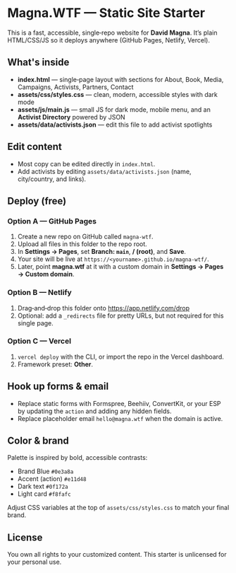 # Magna.WTF — Static Site Starter

This is a fast, accessible, single‑repo website for **David Magna**. It’s plain HTML/CSS/JS so it deploys anywhere (GitHub Pages, Netlify, Vercel).

## What's inside
- **index.html** — single‑page layout with sections for About, Book, Media, Campaigns, Activists, Partners, Contact
- **assets/css/styles.css** — clean, modern, accessible styles with dark mode
- **assets/js/main.js** — small JS for dark mode, mobile menu, and an **Activist Directory** powered by JSON
- **assets/data/activists.json** — edit this file to add activist spotlights

## Edit content
- Most copy can be edited directly in `index.html`.
- Add activists by editing `assets/data/activists.json` (name, city/country, and links).

## Deploy (free)
### Option A — GitHub Pages
1. Create a new repo on GitHub called `magna-wtf`.
2. Upload all files in this folder to the repo root.
3. In **Settings → Pages**, set **Branch: `main`**, **/ (root)**, and **Save**.
4. Your site will be live at `https://<yourname>.github.io/magna-wtf/`.
5. Later, point **magna.wtf** at it with a custom domain in **Settings → Pages → Custom domain**.

### Option B — Netlify
1. Drag‑and‑drop this folder onto https://app.netlify.com/drop
2. Optional: add a `_redirects` file for pretty URLs, but not required for this single page.

### Option C — Vercel
1. `vercel deploy` with the CLI, or import the repo in the Vercel dashboard.
2. Framework preset: **Other**.

## Hook up forms & email
- Replace static forms with Formspree, Beehiiv, ConvertKit, or your ESP by updating the `action` and adding any hidden fields.
- Replace placeholder email `hello@magna.wtf` when the domain is active.

## Color & brand
Palette is inspired by bold, accessible contrasts:
- Brand Blue `#0e3a8a`
- Accent (action) `#e11d48`
- Dark text `#0f172a`
- Light card `#f8fafc`

Adjust CSS variables at the top of `assets/css/styles.css` to match your final brand.

## License
You own all rights to your customized content. This starter is unlicensed for your personal use.
